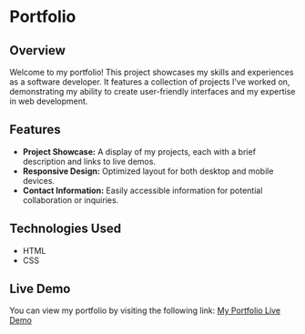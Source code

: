 # Portfolio

## Overview
Welcome to my portfolio! This project showcases my skills and experiences as a software developer. It features a collection of projects I've worked on, demonstrating my ability to create user-friendly interfaces and my expertise in web development.

## Features
- **Project Showcase:** A display of my projects, each with a brief description and links to live demos.
- **Responsive Design:** Optimized layout for both desktop and mobile devices.
- **Contact Information:** Easily accessible information for potential collaboration or inquiries.

## Technologies Used
- HTML
- CSS

## Live Demo
You can view my portfolio by visiting the following link: [My Portfolio Live Demo](https://freeportfolionew.netlify.app/)


